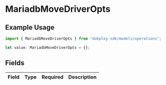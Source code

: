 # MariadbMoveDriverOpts

## Example Usage

```typescript
import { MariadbMoveDriverOpts } from "dokploy-sdk/models/operations";

let value: MariadbMoveDriverOpts = {};
```

## Fields

| Field       | Type        | Required    | Description |
| ----------- | ----------- | ----------- | ----------- |